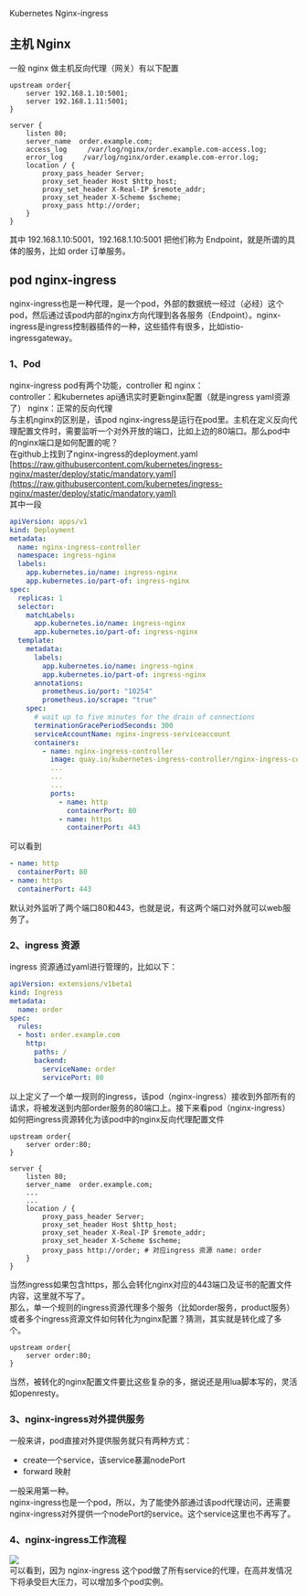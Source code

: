 Kubernetes Nginx-ingress
<a name="kz2K5"></a>
## 主机 Nginx
一般 nginx 做主机反向代理（网关）有以下配置
```nginx
upstream order{
    server 192.168.1.10:5001;
    server 192.168.1.11:5001;
}

server {
    listen 80;
    server_name  order.example.com;
    access_log     /var/log/nginx/order.example.com-access.log;
    error_log     /var/log/nginx/order.example.com-error.log;
    location / {
        proxy_pass_header Server;
        proxy_set_header Host $http_host;
        proxy_set_header X-Real-IP $remote_addr;
        proxy_set_header X-Scheme $scheme;
        proxy_pass http://order;
    }
}
```
其中 192.168.1.10:5001，192.168.1.10:5001 把他们称为 Endpoint，就是所谓的具体的服务，比如 order 订单服务。
<a name="LfZ0f"></a>
## pod nginx-ingress
nginx-ingress也是一种代理，是一个pod，外部的数据统一经过（必经）这个pod，然后通过该pod内部的nginx方向代理到各各服务（Endpoint）。nginx-ingress是ingress控制器插件的一种，这些插件有很多，比如istio-ingressgateway。
<a name="o0AXG"></a>
### 1、Pod
nginx-ingress pod有两个功能，controller 和 nginx：<br />controller：和kubernetes api通讯实时更新nginx配置（就是ingress yaml资源了） nginx：正常的反向代理<br />与主机nginx的区别是，该pod nginx-ingress是运行在pod里。主机在定义反向代理配置文件时，需要监听一个对外开放的端口，比如上边的80端口。那么pod中的nginx端口是如何配置的呢？<br />在github上找到了nginx-ingress的deployment.yaml<br />[https://raw.githubusercontent.com/kubernetes/ingress-nginx/master/deploy/static/mandatory.yaml](https://raw.githubusercontent.com/kubernetes/ingress-nginx/master/deploy/static/mandatory.yaml)<br />其中一段
```yaml
apiVersion: apps/v1
kind: Deployment
metadata:
  name: nginx-ingress-controller
  namespace: ingress-nginx
  labels:
    app.kubernetes.io/name: ingress-nginx
    app.kubernetes.io/part-of: ingress-nginx
spec:
  replicas: 1
  selector:
    matchLabels:
      app.kubernetes.io/name: ingress-nginx
      app.kubernetes.io/part-of: ingress-nginx
  template:
    metadata:
      labels:
        app.kubernetes.io/name: ingress-nginx
        app.kubernetes.io/part-of: ingress-nginx
      annotations:
        prometheus.io/port: "10254"
        prometheus.io/scrape: "true"
    spec:
      # wait up to five minutes for the drain of connections
      terminationGracePeriodSeconds: 300
      serviceAccountName: nginx-ingress-serviceaccount
      containers:
        - name: nginx-ingress-controller
          image: quay.io/kubernetes-ingress-controller/nginx-ingress-controller:0.26.1
          ...
          ...
          ...
          ports:
            - name: http
              containerPort: 80
            - name: https
              containerPort: 443
```
可以看到
```yaml
- name: http
  containerPort: 80
- name: https
  containerPort: 443
```
默认对外监听了两个端口80和443，也就是说，有这两个端口对外就可以web服务了。
<a name="UY9xs"></a>
### 2、ingress 资源
ingress 资源通过yaml进行管理的，比如以下：
```yaml
apiVersion: extensions/v1beta1
kind: Ingress
metadata:
  name: order
spec: 
  rules:
  - host: order.example.com
    http:
      paths: /
      backend: 
        serviceName: order
        servicePort: 80
```
以上定义了一个单一规则的ingress，该pod（nginx-ingress）接收到外部所有的请求，将被发送到内部order服务的80端口上。接下来看pod（nginx-ingress）如何把ingress资源转化为该pod中的nginx反向代理配置文件
```nginx
upstream order{
    server order:80;
}

server {
    listen 80;
    server_name  order.example.com;
    ...
    ...
    location / {
        proxy_pass_header Server;
        proxy_set_header Host $http_host;
        proxy_set_header X-Real-IP $remote_addr;
        proxy_set_header X-Scheme $scheme;
        proxy_pass http://order; # 对应ingress 资源 name: order
    }
}
```
当然ingress如果包含https，那么会转化nginx对应的443端口及证书的配置文件内容，这里就不写了。<br />那么，单一个规则的ingress资源代理多个服务（比如order服务，product服务）或者多个ingress资源文件如何转化为nginx配置？猜测，其实就是转化成了多个。
```nginx
upstream order{
    server order:80;
}
```
当然，被转化的nginx配置文件要比这些复杂的多，据说还是用lua脚本写的，灵活如openresty。
<a name="Rnl7L"></a>
### 3、nginx-ingress对外提供服务
一般来讲，pod直接对外提供服务就只有两种方式：

- create一个service，该service暴漏nodePort
- forward 映射

一般采用第一种。<br />nginx-ingress也是一个pod，所以，为了能使外部通过该pod代理访问，还需要nginx-ingress对外提供一个nodePort的service。这个service这里也不再写了。
<a name="XjYSi"></a>
### 4、nginx-ingress工作流程
![](https://cdn.nlark.com/yuque/0/2021/jpeg/396745/1631321125610-40478752-9667-485a-ae15-321015dbae6c.jpeg)<br />可以看到，因为 nginx-ingress 这个pod做了所有service的代理，在高并发情况下将承受巨大压力，可以增加多个pod实例。
